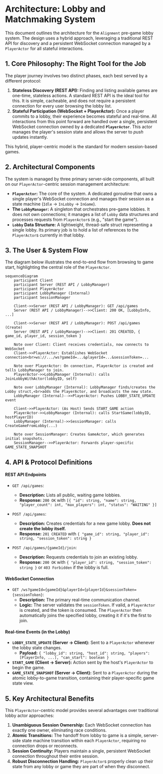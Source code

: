 # Architecture: Lobby and Matchmaking System

This document outlines the architecture for the `Alignment` pre-game lobby system. The design uses a hybrid approach, leveraging a traditional REST API for discovery and a persistent WebSocket connection managed by a `PlayerActor` for all stateful interactions.

## 1. Core Philosophy: The Right Tool for the Job

The player journey involves two distinct phases, each best served by a different protocol:

1.  **Stateless Discovery (REST API):** Finding and listing available games are one-time, stateless actions. A standard REST API is the ideal tool for this. It is simple, cacheable, and does not require a persistent connection for every user browsing the lobby list.
2.  **Stateful Participation (WebSocket + PlayerActor):** Once a player commits to a lobby, their experience becomes stateful and real-time. All interactions from this point forward are handled over a single, persistent WebSocket connection owned by a dedicated **`PlayerActor`**. This actor manages the player's session state and allows the server to *push* updates instantly.

This hybrid, player-centric model is the standard for modern session-based games.

## 2. Architectural Components

The system is managed by three primary server-side components, all built on our `PlayerActor`-centric session management architecture:

*   **`PlayerActor`:** The core of the system. A dedicated goroutine that owns a single player's WebSocket connection and manages their session as a state machine (`Idle` -> `InLobby` -> `InGame`).
*   **The `LobbyManager`:** A singleton that orchestrates pre-game lobbies. It does not own connections; it manages a list of `Lobby` data structures and processes requests from `PlayerActor`s (e.g., "start the game").
*   **`Lobby` Data Structure:** A lightweight, thread-safe struct representing a single lobby. Its primary job is to hold a list of references to the `PlayerActor`s currently in that lobby.

## 3. The User & System Flow

The diagram below illustrates the end-to-end flow from browsing to game start, highlighting the central role of the `PlayerActor`.

```mermaid
sequenceDiagram
    participant Client
    participant Server (REST API / LobbyManager)
    participant PlayerActor
    participant LobbyManager (Internal)
    participant SessionManager

    Client->>Server (REST API / LobbyManager): GET /api/games
    Server (REST API / LobbyManager)-->>Client: 200 OK, [LobbyInfo, ...]

    Client->>Server (REST API / LobbyManager): POST /api/games (Create)
    Server (REST API / LobbyManager)-->>Client: 201 CREATED, { game_id, player_id, session_token }

    Note over Client: Client receives credentials, now connects to WebSocket
    Client->>PlayerActor: Establishes WebSocket connection<br>ws://.../ws?gameId=...&playerId=...&sessionToken=...

    Note over PlayerActor: On connection, PlayerActor is created and tells LobbyManager to join.
    PlayerActor->>LobbyManager (Internal): calls JoinLobbyWithActor(lobbyID, self)

    Note over LobbyManager (Internal): LobbyManager finds/creates the Lobby struct,<br>adds the PlayerActor, and broadcasts the new state.
    LobbyManager (Internal)-->>PlayerActor: Pushes LOBBY_STATE_UPDATE event

    Client->>PlayerActor: (As Host) Sends START_GAME action
    PlayerActor->>LobbyManager (Internal): calls StartGame(lobbyID, hostPlayerID)
    LobbyManager (Internal)->>SessionManager: calls CreateGameFromLobby(...)

    Note over SessionManager: Creates GameActor, which generates initial snapshots.
    SessionManager-->>PlayerActor: Forwards player-specific GAME_STATE_SNAPSHOT
```

## 4. API & Protocol Definitions

#### **REST API Endpoints**

*   `GET /api/games`:
    *   **Description:** Lists all public, waiting game lobbies.
    *   **Response:** `200 OK` with `[{ "id": string, "name": string, "player_count": int, "max_players": int, "status": "WAITING" }]`

*   `POST /api/games`:
    *   **Description:** Creates credentials for a new game lobby. **Does not create the lobby itself.**
    *   **Response:** `201 CREATED` with `{ "game_id": string, "player_id": string, "session_token": string }`

*   `POST /api/games/{gameId}/join`:
    *   **Description:** Requests credentials to join an existing lobby.
    *   **Response:** `200 OK` with `{ "player_id": string, "session_token": string }` or `403 Forbidden` if the lobby is full.

#### **WebSocket Connection**

*   `GET /ws?gameId={gameId}&playerId={playerId}&sessionToken={sessionToken}`:
    *   **Description:** The primary real-time communication channel.
    *   **Logic:** The server validates the `sessionToken`. If valid, a `PlayerActor` is created, and the token is consumed. The `PlayerActor` then automatically joins the specified lobby, creating it if it's the first to join.

#### **Real-time Events (in the Lobby)**

*   **`LOBBY_STATE_UPDATE` (Server → Client):** Sent to a `PlayerActor` whenever the lobby state changes.
    *   **Payload:** `{ "lobby_id": string, "host_id": string, "players": [PlayerInfo, ...], "can_start": boolean }`
*   **`START_GAME` (Client → Server):** Action sent by the host's `PlayerActor` to begin the game.
*   **`GAME_STATE_SNAPSHOT` (Server → Client):** Sent to a `PlayerActor` during the atomic lobby-to-game transition, containing their player-specific game state view.

## 5. Key Architectural Benefits

This `PlayerActor`-centric model provides several advantages over traditional lobby actor approaches:

1.  **Unambiguous Session Ownership:** Each WebSocket connection has exactly one owner, eliminating race conditions.
2.  **Atomic Transitions:** The handoff from lobby to game is a simple, server-side state machine transition within each `PlayerActor`, requiring no connection drops or reconnects.
3.  **Session Continuity:** Players maintain a single, persistent WebSocket connection throughout their entire session.
4.  **Robust Disconnection Handling:** `PlayerActor`s properly clean up their state from any lobby or game they are part of when they disconnect.
